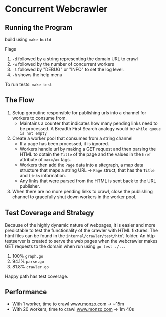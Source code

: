 # Concurrent Webcrawler

## Running the Program

build using `make build`

Flags
1. `-d` followed by a string representing the domain URL to crawl
1. `-w` followed by the number of concurrent workers
1. `-l` followed by "DEBUG" or "INFO" to set the log level.
1. `-h` shows the help menu

To run tests:
`make test`

## The Flow

1. Setup goroutine responsible for publishing urls into a channel for workers to consume from.
    - Maintains a counter that indicates how many pending links need to be processed. A Breadth First Search analogy would be `while queue is not empty`
1. Create a worker pool that consumes from a string channel
    - If a page has been processed, it is ignored.
    - Workers handle url by making a GET request and then parsing the HTML to obtain the `Title` of the page and the values in the `href` attribute of `<a></a>` tags.
    - Workers then add the `Page` data into a sitegraph, a map data structure that maps a string URL -> `Page` struct, that has the `Title` and `Links` information.
    - Any links that were parsed from the HTML is sent back to the URL publisher.
1. When there are no more pending links to crawl, close the publishing channel to gracefully shut down workers in the worker pool.

## Test Coverage and Strategy
Because of the highly dynamic nature of webpages, it is easier and more predictable to test the functionality of the crawler with HTML fixtures.
The html files can be found in the `internal/crawler/test/html` folder.
An http testserver is created to serve the web pages when the webcrawler makes GET requests to the domain when run using `go test ./...`

1. 100% `graph.go`
1. 94.1% `parse.go`
1. 81.8% `crawler.go`

Happy path has test coverage.

## Performance
* With 1 worker, time to crawl www.monzo.com -> ~15m
* With 20 workers, time to crawl www.monzo.com -> 1m 40s
